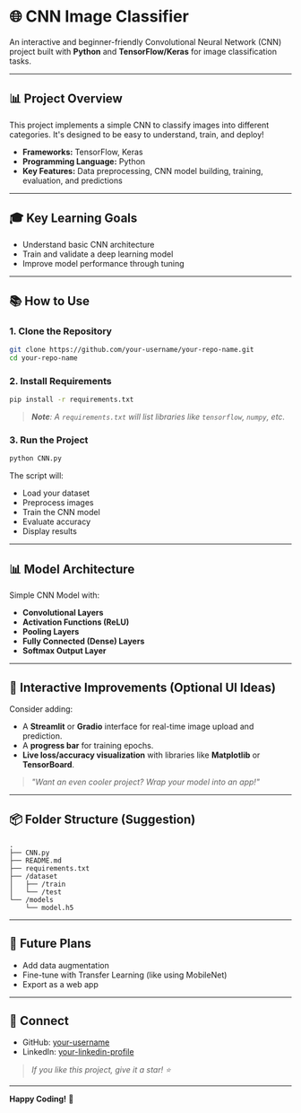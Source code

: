 # 🌐 CNN Image Classifier

An interactive and beginner-friendly Convolutional Neural Network (CNN) project built with **Python** and **TensorFlow/Keras** for image classification tasks.

---

## 📊 Project Overview
This project implements a simple CNN to classify images into different categories. It's designed to be easy to understand, train, and deploy!

- **Frameworks:** TensorFlow, Keras
- **Programming Language:** Python
- **Key Features:** Data preprocessing, CNN model building, training, evaluation, and predictions

---

## 🎓 Key Learning Goals
- Understand basic CNN architecture
- Train and validate a deep learning model
- Improve model performance through tuning

---

## 📚 How to Use

### 1. Clone the Repository
```bash
git clone https://github.com/your-username/your-repo-name.git
cd your-repo-name
```

### 2. Install Requirements
```bash
pip install -r requirements.txt
```

> _**Note**: A `requirements.txt` will list libraries like `tensorflow`, `numpy`, etc._

### 3. Run the Project
```bash
python CNN.py
```

The script will:
- Load your dataset
- Preprocess images
- Train the CNN model
- Evaluate accuracy
- Display results


---

## 📊 Model Architecture

Simple CNN Model with:
- **Convolutional Layers**
- **Activation Functions (ReLU)**
- **Pooling Layers**
- **Fully Connected (Dense) Layers**
- **Softmax Output Layer**

---

## 🌈 Interactive Improvements (Optional UI Ideas)

Consider adding:
- A **Streamlit** or **Gradio** interface for real-time image upload and prediction.
- A **progress bar** for training epochs.
- **Live loss/accuracy visualization** with libraries like **Matplotlib** or **TensorBoard**.

> _"Want an even cooler project? Wrap your model into an app!"_

---

## 📦 Folder Structure (Suggestion)
```
.
├── CNN.py
├── README.md
├── requirements.txt
├── /dataset
│   ├── /train
│   └── /test
└── /models
    └── model.h5
```

---

## 🚀 Future Plans
- Add data augmentation
- Fine-tune with Transfer Learning (like using MobileNet)
- Export as a web app

---

## 👋 Connect
- GitHub: [your-username](https://github.com/your-username)
- LinkedIn: [your-linkedin-profile](https://linkedin.com/in/your-profile)

> _If you like this project, give it a star! ⭐_

---

**Happy Coding!** 💜

